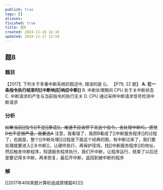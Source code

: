 ```yaml
---
publish: true
tags: []
aliases: 
finished: true
title: 题8
created: 2024-11-16 16:16
updated: 2024-11-17 12:58
---
```

## 题8
### 题目
【2017】下列关于多重中断系统的叙述中, 错误的是 ()。 【P79, 22 题】
**A. 在一条指令执行结束时[[中断响应|响应中断]]** 
B. 中断处理期间 CPU 处于关中断状态
C. 中断请求的产生与当前指令的执行无关 
D. CPU 通过采样中断请求信号检测中断请求
### 分析
~~如果当前[[指令]]不是[[原语]]，难道不应该停下来这个指令，去处理中断吗，感觉D也不是很严谨，我要选A~~
注意，我看错了，我把B看成了[[中断服务程序]]的过程了，也就是，整个[[中断处理]]过程是下面这个经典的图，有中断过来了，我们要处理就要进入[[关中断]]，让硬件执行，再保护现场，找[[中断服务程序]]的地址，然后触发中断程序，知道服务程序执行，我们开中断，让程序运行，结束了以后还是要记得关中断，再来恢复，最后开中断，返回到被中断的程序
### 解
[[2017年408真题计算机组成原理篇#22]]
